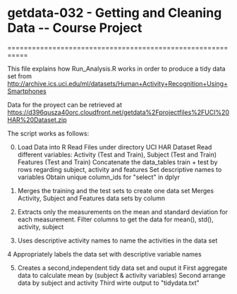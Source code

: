 # getdata-032 - Getting and Cleaning Data -- Course Project
===========================================================

This file explains how Run_Analysis.R works in order to produce a tidy data set from
http://archive.ics.uci.edu/ml/datasets/Human+Activity+Recognition+Using+Smartphones

Data for the proyect can be retrieved at 
https://d396qusza40orc.cloudfront.net/getdata%2Fprojectfiles%2FUCI%20HAR%20Dataset.zip

The script works as follows:

0. Load Data into R
Read Files under directory UCI HAR Dataset
Read different variables: Activity (Test and Train), Subject (Test and Train) Features (Test and Train)
Concatenate the data_tables train + test by rows regarding subject, activity and features
Set descriptive names to variables
Obtain unique column_ids for "select" in dplyr

1. Merges the training and the test sets to create one data set
Merges Activity, Subject and Features data sets by column

2. Extracts only the measurements on the mean and standard deviation for each measurement.
Filter columns to get the data for mean(), std(), activity, subject

3. Uses descriptive activity names to name the activities in the data set

4 Appropriately labels the data set with descriptive variable names

5. Creates a second,independent tidy data set and ouput it
First aggregate data to calculate mean by (subject & activity variables)
Second arrange data by subject and activity
Third wirte output to "tidydata.txt"
